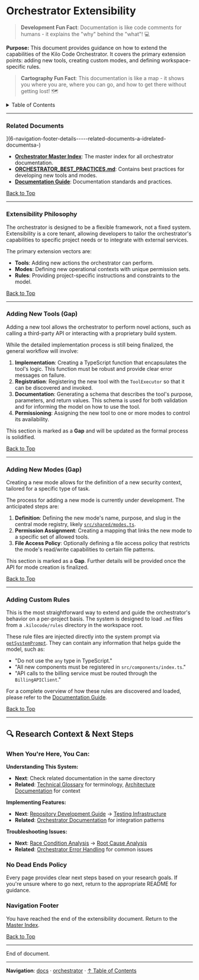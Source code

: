 # Orchestrator Extensibility

> **Development Fun Fact**: Documentation is like code comments for humans - it explains the "why" behind the "what"! 💻

**Purpose:** This document provides guidance on how to extend the capabilities of the Kilo Code
Orchestrator. It covers the primary extension points: adding new tools, creating custom modes, and
defining workspace-specific rules.

> **Cartography Fun Fact**: This documentation is like a map - it shows you where you are, where you
> can go, and how to get there without getting lost! 🗺️

<details>
<summary>Table of Contents</summary>

- [1. Related Documents](#related-documents)
- [2. Extensibility Philosophy](#extensibility-philosophy)
- [3. Adding New Tools (Gap)](#adding-new-tools-gap)
- [4. Adding New Modes (Gap)](#adding-new-modes-gap)
- [5. Adding Custom Rules](#adding-custom-rules)
- [6. Navigation Footer

</details>

---

### Related Documents

<a id="related-documents"></a>](6-navigation-footer-details-----related-documents-a-idrelated-documentsa-)

- **[Orchestrator Master Index](ORCHESTRATOR_INDEX.md)**: The master index for all orchestrator
  documentation.
- **[ORCHESTRATOR_BEST_PRACTICES.md](ORCHESTRATOR_BEST_PRACTICES.md)**: Contains best practices for
  developing new tools and modes.
- **[Documentation Guide](../DOCUMENTATION_GUIDE.md)**: Documentation standards and practices.

[Back to Top](#orchestrator-extensibility)

---

### Extensibility Philosophy

<a id="extensibility-philosophy"></a>

The orchestrator is designed to be a flexible framework, not a fixed system. Extensibility is a core
tenant, allowing developers to tailor the orchestrator's capabilities to specific project needs or
to integrate with external services.

The primary extension vectors are:

- **Tools**: Adding new actions the orchestrator can perform.
- **Modes**: Defining new operational contexts with unique permission sets.
- **Rules**: Providing project-specific instructions and constraints to the model.

[Back to Top](#orchestrator-extensibility)

---

### Adding New Tools (Gap)

<a id="adding-new-tools-gap"></a>

Adding a new tool allows the orchestrator to perform novel actions, such as calling a third-party
API or interacting with a proprietary build system.

While the detailed implementation process is still being finalized, the general workflow will
involve:

1. **Implementation**: Creating a TypeScript function that encapsulates the tool's logic. This
   function must be robust and provide clear error messages on failure.
2. **Registration**: Registering the new tool with the `ToolExecutor` so that it can be discovered
   and invoked.
3. **Documentation**: Generating a schema that describes the tool's purpose, parameters, and return
   values. This schema is used for both validation and for informing the model on how to use the
   tool.
4. **Permissioning**: Assigning the new tool to one or more modes to control its availability.

This section is marked as a **Gap** and will be updated as the formal process is solidified.

[Back to Top](#orchestrator-extensibility)

---

### Adding New Modes (Gap)

<a id="adding-new-modes-gap"></a>

Creating a new mode allows for the definition of a new security context, tailored for a specific
type of task.

The process for adding a new mode is currently under development. The anticipated steps are:

1. **Definition**: Defining the new mode's name, purpose, and slug in the central mode registry,
   likely [`src/shared/modes.ts`](`[FILE_MOVED_OR_RENAMED]`#L69).
2. **Permission Assignment**: Creating a mapping that links the new mode to a specific set of
   allowed tools.
3. **File Access Policy**: Optionally defining a file access policy that restricts the mode's
   read/write capabilities to certain file patterns.

This section is marked as a **Gap**. Further details will be provided once the API for mode creation
is finalized.

[Back to Top](#orchestrator-extensibility)

---

### Adding Custom Rules

<a id="adding-custom-rules"></a>

This is the most straightforward way to extend and guide the orchestrator's behavior on a
per-project basis. The system is designed to load `.md` files from a `.kilocode/rules` directory in
the workspace root.

These rule files are injected directly into the system prompt via
[`getSystemPrompt`](/src/core/task/Task.ts#L2499). They can contain any information that helps guide
the model, such as:

- "Do not use the `any` type in TypeScript."
- "All new components must be registered in `src/components/index.ts`."
- "API calls to the billing service must be routed through the `BillingAPIClient`."

For a complete overview of how these rules are discovered and loaded, please refer to the
[Documentation Guide](../DOCUMENTATION_GUIDE.md).

[Back to Top](#orchestrator-extensibility)

---

## 🔍 Research Context & Next Steps

### When You're Here, You Can:

**Understanding This System:**

- **Next**: Check related documentation in the same directory
- **Related**: [Technical Glossary](../GLOSSARY.md) for terminology,
  [Architecture Documentation](../architecture/README.md) for context

**Implementing Features:**

- **Next**: [Repository Development Guide](../architecture/repository/DEVELOPMENT_GUIDE.md) →
  [Testing Infrastructure](../architecture/repository/TESTING_INFRASTRUCTURE.md)
- **Related**: [Orchestrator Documentation](../orchestrator/README.md) for integration patterns

**Troubleshooting Issues:**

- **Next**: [Race Condition Analysis](../architecture/race-condition/README.md) →
  [Root Cause Analysis](../architecture/race-condition/ROOT_CAUSE_ANALYSIS.md)
- **Related**: [Orchestrator Error Handling](../orchestrator/ORCHESTRATOR_ERROR_HANDLING.md) for
  common issues

### No Dead Ends Policy

Every page provides clear next steps based on your research goals. If you're unsure where to go
next, return to the appropriate README for guidance.

### Navigation Footer

<a id="navigation-footer"></a>

You have reached the end of the extensibility document. Return to the
[Master Index](ORCHESTRATOR_INDEX.md).

[Back to Top](#orchestrator-extensibility)

---

End of document.

---

**Navigation**: [docs](../) · [orchestrator](../orchestrator/) ·
[↑ Table of Contents](#orchestrator-extensibility)
